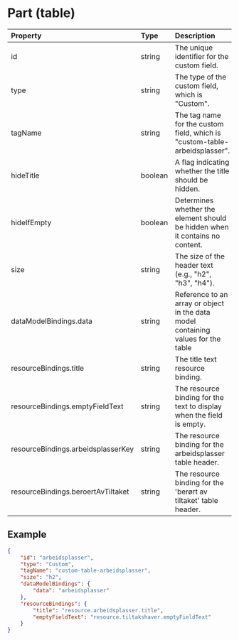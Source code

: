 # Part (table)

| Property                           | Type    | Description                                                                       | Default value                                     |
| :--------------------------------- | :------ | :-------------------------------------------------------------------------------- | :------------------------------------------------ |
| id                                 | string  | The unique identifier for the custom field.                                       |                                                   |
| type                               | string  | The type of the custom field, which is "Custom".                                  |                                                   |
| tagName                            | string  | The tag name for the custom field, which is "custom-table-arbeidsplasser".        |                                                   |
| hideTitle                          | boolean | A flag indicating whether the title should be hidden.                             | false                                             |
| hideIfEmpty                        | boolean | Determines whether the element should be hidden when it contains no content.      | false                                             |
| size                               | string  | The size of the header text (e.g., "h2", "h3", "h4").                             | "h2"                                              |
| dataModelBindings.data             | string  | Reference to an array or object in the data model containing values for the table |                                                   |
| resourceBindings.title             | string  | The title text resource binding.                                                  | "resource.arbeidsplasser.title"                   |
| resourceBindings.emptyFieldText    | string  | The resource binding for the text to display when the field is empty.             | "resource.emptyFieldText.default"                 |
| resourceBindings.arbeidsplasserKey | string  | The resource binding for the arbeidsplasser table header.                         | "resource.arbeidsplasser.arbeidsplasserKey.title" |
| resourceBindings.beroertAvTiltaket | string  | The resource binding for the 'berørt av tiltaket' table header.                   | "resource.arbeidsplasser.beroertAvTiltaket.title" |

## Example

```json
{
    "id": "arbeidsplasser",
    "type": "Custom",
    "tagName": "custom-table-arbeidsplasser",
    "size": "h2",
    "dataModelBindings": {
        "data": "arbeidsplasser"
    },
    "resourceBindings": {
        "title": "resource.arbeidsplasser.title",
        "emptyFieldText": "resource.tiltakshaver.emptyFieldText"
    }
}
```
